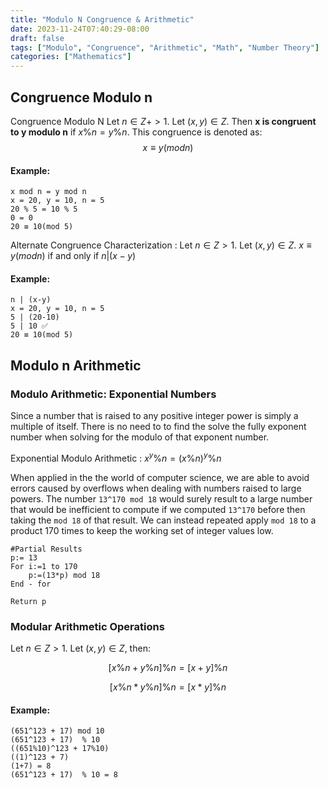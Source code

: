 ```yaml
---
title: "Modulo N Congruence & Arithmetic"
date: 2023-11-24T07:40:29-08:00
draft: false
tags: ["Modulo", "Congruence", "Arithmetic", "Math", "Number Theory"]
categories: ["Mathematics"]
---
```


## Congruence Modulo n

Congruence Modulo N
Let $n ∈ Z+ > 1$. Let $(x, y) ∈ Z$. Then **x is congruent to y modulo n** if $x \text{\%} n = y \text{\%} n$. This congruence is denoted as:
$$x≡y(mod n)$$

#### Example:

```
x mod n = y mod n
x = 20, y = 10, n = 5
20 % 5 = 10 % 5
0 = 0
20 ≡ 10(mod 5)
```

Alternate Congruence Characterization
: Let $n ∈ Z > 1$. Let $(x,y) ∈ Z$.
$x≡y(mod n)$
if and only if $n |(x-y)$

#### Example:

```
n | (x-y)
x = 20, y = 10, n = 5
5 | (20-10)
5 | 10 ✅
20 ≡ 10(mod 5)
```

## Modulo n Arithmetic

### Modulo Arithmetic: Exponential Numbers

Since a number that is raised to any positive integer power is simply a multiple of itself. There is no need to to find the solve the fully exponent number when solving for the modulo of that exponent number.

Exponential Modulo Arithmetic
: $x^y \text{\%} n = (x \text{\%} n)^y \text{\%} n$

<!-- x^y % n = (x % n)^y % n -->

When applied in the the world of computer science, we are able to avoid errors caused by overflows when dealing with numbers raised to large powers. The number `13^170 mod 18` would surely result to a large number that would be inefficient to compute if we computed `13^170` before then taking the `mod 18` of that result. We can instead repeated apply `mod 18` to a product 170 times to keep the working set of integer values low.

```
#Partial Results
p:= 13
For i:=1 to 170
    p:=(13*p) mod 18
End - for

Return p
```

### Modular Arithmetic Operations

Let $n ∈ Z > 1$. Let $(x, y) ∈ Z$, then:

<!-- [x%n + y%n]%n = [x+y]%n -->
$$[x\text{\%}n + y\text{\%}n]\text{\%}n = [x+y]\text{\%}n$$
<!-- [x%n * y%n]%n = [x*y]%n -->
$$[x\text{\%}n * y\text{\%}n]\text{\%}n = [x*y]\text{\%}n$$

#### Example:

```
(651^123 + 17) mod 10
(651^123 + 17)  % 10
((651%10)^123 + 17%10)
((1)^123 + 7)
(1+7) = 8
(651^123 + 17)  % 10 = 8
```
